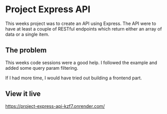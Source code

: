 # Project Express API

This weeks project was to create an API using Express. The API were to have at least a couple of RESTful endpoints which return either an array of data or a single item.

## The problem

This weeks code sessions were a good help. I followed the example and added some query param filtering.

If I had more time, I would have tried out building a frontend part.

## View it live

https://project-express-api-kzf7.onrender.com/
